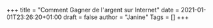 +++
title = "Comment Gagner de l'argent sur Internet"
date = 2021-01-01T23:26:20+01:00
draft = false
author = "Janine"
Tags = []
+++



